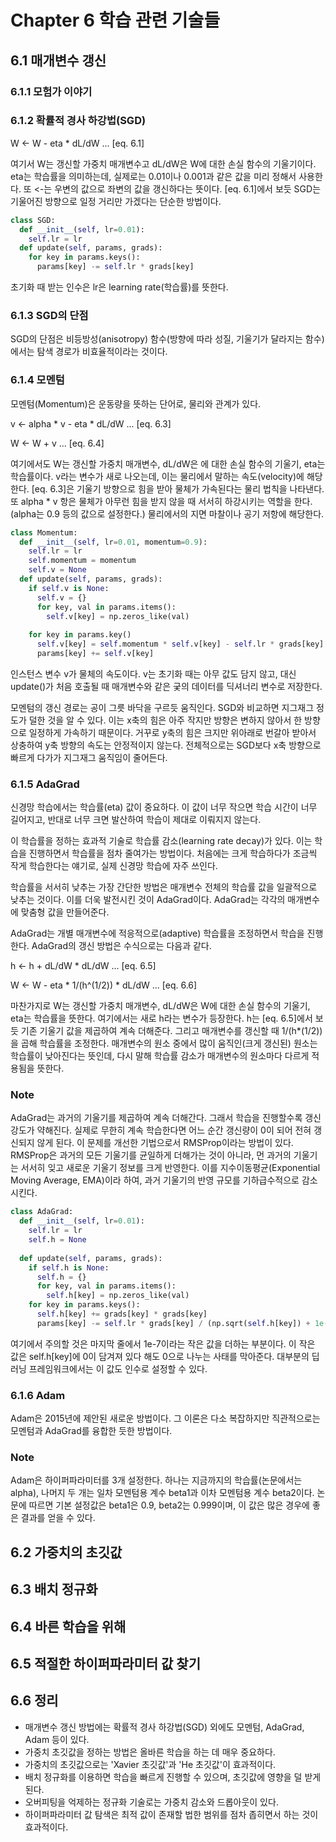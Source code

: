 # Chapter 6 학습 관련 기술들

## 6.1 매개변수 갱신

### 6.1.1 모험가 이야기

### 6.1.2 확률적 경사 하강법(SGD)
W <- W - eta * dL/dW ... [eq. 6.1]

여기서 W는 갱신할 가중치 매개변수고 dL/dW은 W에 대한 손실 함수의 기울기이다. eta는 학습률을 의미하는데, 실제로는 0.01이나 0.001과 같은 값을 미리 정해서 사용한다. 또 <-는 우변의 값으로 좌변의 값을 갱신하다는 뜻이다. [eq. 6.1]에서 보듯 SGD는 기울어진 방향으로 일정 거리만 가겠다는 단순한 방법이다.

```Python
class SGD:
  def __init__(self, lr=0.01):
    self.lr = lr
  def update(self, params, grads):
    for key in params.keys():
      params[key] -= self.lr * grads[key]
```

초기화 때 받는 인수은 lr은 learning rate(학습률)를 뜻한다.

### 6.1.3 SGD의 단점

SGD의 단점은 비등방성(anisotropy) 함수(방향에 따라 성질, 기울기가 달라지는 함수)에서는 탐색 경로가 비효율적이라는 것이다.

### 6.1.4 모멘텀
모멘텀(Momentum)은 운동량을 뜻하는 단어로, 물리와 관계가 있다.

v <- alpha * v - eta * dL/dW ... [eq. 6.3]

W <- W + v ... [eq. 6.4]

여기에서도 W는 갱신할 가중치 매개변수, dL/dW은 에 대한 손실 함수의 기울기, eta는 학습률이다. v라는 변수가 새로 나오는데, 이는 물리에서 말하는 속도(velocity)에 해당한다. [eq. 6.3]은 기울기 방향으로 힘을 받아 물체가 가속된다는 물리 법칙을 나타낸다. 또 alpha * v 항은 물체가 아무런 힘을 받지 않을 때 서서히 하강시키는 역할을 한다. (alpha는 0.9 등의 값으로 설정한다.) 물리에서의 지면 마찰이나 공기 저항에 해당한다.

```Python
class Momentum:
  def __init__(self, lr=0.01, momentum=0.9):
    self.lr = lr
    self.momentum = momentum
    self.v = None
  def update(self, params, grads):
    if self.v is None:
      self.v = {}
      for key, val in params.items():
        self.v[key] = np.zeros_like(val)
    
    for key in params.key()
      self.v[key] = self.momentum * self.v[key] - self.lr * grads[key]
      params[key] += self.v[key]
```

인스턴스 변수 v가 물체의 속도이다. v는 초기화 때는 아무 값도 담지 않고, 대신 update()가 처음 호출될 때 매개변수와 같은 궂의 데이터를 딕셔너리 변수로 저장한다.

모멘텀의 갱신 경로는 공이 그릇 바닥을 구르듯 움직인다. SGD와 비교하면 지그재그 정도가 덜한 것을 알 수 있다. 이는 x축의 힘은 아주 작지만 방향은 변하지 않아서 한 방향으로 일정하게 가속하기 때문이다. 거꾸로 y축의 힘은 크지만 위아래로 번갈아 받아서 상충하여 y축 방향의 속도는 안정적이지 않는다. 전체적으로는 SGD보다 x축 방향으로 빠르게 다가가 지그재그 움직임이 줄어든다.

### 6.1.5 AdaGrad
신경망 학습에서는 학습률(eta) 값이 중요하다. 이 값이 너무 작으면 학습 시간이 너무 길어지고, 반대로 너무 크면 발산하여 학습이 제대로 이뤄지지 않는다.

이 학습률을 정하는 효과적 기술로 학습률 감소(learning rate decay)가 있다. 이는 학습을 진행하면서 학습률을 점차 줄여가는 방법이다. 처음에는 크게 학습하다가 조금씩 작게 학습한다는 얘기로, 실제 신경망 학습에 자주 쓰인다.

학습률을 서서히 낮추는 가장 간단한 방법은 매개변수 전체의 학습률 값을 일괄적으로 낮추는 것이다. 이를 더욱 발전시킨 것이 AdaGrad이다. AdaGrad는 각각의 매개변수에 맞춤형 값을 만들어준다.

AdaGrad는 개별 매개변수에 적응적으로(adaptive) 학습률을 조정하면서 학습을 진행한다. AdaGrad의 갱신 방법은 수식으로는 다음과 같다.

h <- h + dL/dW * dL/dW ... [eq. 6.5]

W <- W - eta * 1/(h^(1/2)) * dL/dW ... [eq. 6.6]

마찬가지로 W는 갱신할 가중치 매개변수, dL/dW은 W에 대한 손실 함수의 기울기, eta는 학습률을 뜻한다. 여기에서는 새로 h라는 변수가 등장한다. h는 [eq. 6.5]에서 보듯 기존 기울기 값을 제곱하여 계속 더해준다. 그리고 매개변수를 갱신할 때 1/(h*(1/2))을 곱해 학습률을 조정한다. 매개변수의 원소 중에서 많이 움직인(크게 갱신된) 원소는 학습률이 낮아진다는 뜻인데, 다시 말해 학습률 감소가 매개변수의 원소마다 다르게 적용됨을 뜻한다.

### Note
AdaGrad는 과거의 기울기를 제곱하여 계속 더해간다. 그래서 학습을 진행할수록 갱신 강도가 약해진다. 실제로 무한히 계속 학습한다면 어느 순간 갱신량이 0이 되어 전혀 갱신되지 않게 된다. 이 문제를 개선한 기법으로서 RMSProp이라는 방법이 있다. RMSProp은 과거의 모든 기울기를 균일하게 더해가는 것이 아니라, 먼 과거의 기울기는 서서히 잊고 새로운 기울기 정보를 크게 반영한다. 이를 지수이동평균(Exponential Moving Average, EMA)이라 하여, 과거 기울기의 반영 규모를 기하급수적으로 감소시킨다.

```Python
class AdaGrad:
  def __init__(self, lr=0.01):
    self.lr = lr
    self.h = None
  
  def update(self, params, grads):
    if self.h is None:
      self.h = {}
      for key, val in params.items():
        self.h[key] = np.zeros_like(val)
    for key in params.keys():
      self.h[key] += grads[key] * grads[key]
      params[key] -= self.lr * grads[key] / (np.sqrt(self.h[key]) + 1e-7
```

여기에서 주의할 것은 마지막 줄에서 1e-7이라는 작은 값을 더하는 부분이다. 이 작은 값은 self.h[key]에 0이 담겨져 있다 해도 0으로 나누는 사태를 막아준다. 대부분의 딥러닝 프레임워크에서는 이 값도 인수로 설정할 수 있다.

### 6.1.6 Adam
Adam은 2015년에 제안된 새로운 방법이다. 그 이론은 다소 복잡하지만 직관적으로는 모멘텀과 AdaGrad를 융합한 듯한 방법이다.

### Note
Adam은 하이퍼파라미터를 3개 설정한다. 하나는 지금까지의 학습률(논문에서는 alpha), 나머지 두 개는 일차 모멘텀용 계수 beta1과 이차 모멘텀용 계수 beta2이다. 논문에 따르면 기본 설정값은 beta1은 0.9, beta2는 0.999이며, 이 값은 많은 경우에 좋은 결과를 얻을 수 있다.

## 6.2 가중치의 초깃값

## 6.3 배치 정규화

## 6.4 바른 학습을 위해

## 6.5 적절한 하이퍼파라미터 값 찾기

## 6.6 정리
- 매개변수 갱신 방법에는 확률적 경사 하강법(SGD) 외에도 모멘텀, AdaGrad, Adam 등이 있다.
- 가중치 초깃값을 정하는 방법은 올바른 학습을 하는 데 매우 중요하다.
- 가중치의 초깃값으로는 'Xavier 초깃값'과 'He 초깃값'이 효과적이다.
- 배치 정규화를 이용하면 학습을 빠르게 진행할 수 있으며, 초깃값에 영향을 덜 받게 된다.
- 오버피팅을 억제하는 정규화 기술로는 가중치 감소와 드롭아웃이 있다.
- 하이퍼파라미터 값 탐색은 최적 값이 존재할 법한 범위를 점차 좁히면서 하는 것이 효과적이다.

